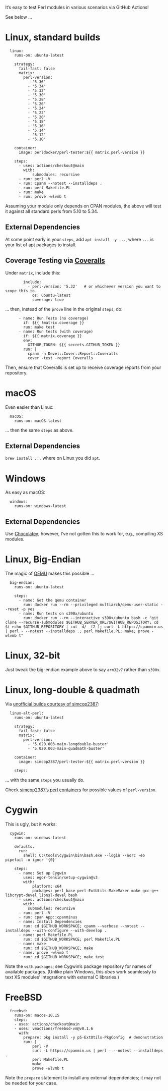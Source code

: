 It’s easy to test Perl modules in various scenarios via GitHub Actions!

See below …

# Linux, standard builds

```
  linux:
    runs-on: ubuntu-latest

    strategy:
      fail-fast: false
      matrix:
        perl-version:
          - '5.36'
          - '5.34'
          - '5.32'
          - '5.30'
          - '5.28'
          - '5.26'
          - '5.24'
          - '5.22'
          - '5.20'
          - '5.18'
          - '5.16'
          - '5.14'
          - '5.12'
          - '5.10'

    container:
      image: perldocker/perl-tester:${{ matrix.perl-version }}

    steps:
      - uses: actions/checkout@main
        with:
            submodules: recursive
      - run: perl -V
      - run: cpanm --notest --installdeps .
      - run: perl Makefile.PL
      - run: make
      - run: prove -wlvmb t
```
Assuming your module only depends on CPAN modules, the above will test it against all standard perls from 5.10 to 5.34.

## External Dependencies

At some point early in your `steps`, add `apt install -y ...`, where `...` is your list of apt packages to install.

## Coverage Testing via [Coveralls](https://coveralls.io)

Under `matrix`, include this:
```
        include:
          - perl-version: '5.32'   # or whichever version you want to scope this to
            os: ubuntu-latest
            coverage: true
```
… then, instead of the `prove` line in the original `steps`, do:
```
      - name: Run Tests (no coverage)
        if: ${{ !matrix.coverage }}
        run: make test
      - name: Run tests (with coverage)
        if: ${{ matrix.coverage }}
        env:
          GITHUB_TOKEN: ${{ secrets.GITHUB_TOKEN }}
        run: |
          cpanm -n Devel::Cover::Report::Coveralls
          cover -test -report Coveralls
```
Then, ensure that Coveralls is set up to receive coverage reports from your repository.

# macOS

Even easier than Linux:
```
  macOS:
    runs-on: macOS-latest
```
… then the same `steps` as above.

## External Dependencies

`brew install ...` where on Linux you did `apt`.

# Windows

As easy as macOS:
```
  windows:
    runs-on: windows-latest
```

## External Dependencies

Use [Chocolatey](https://chocolatey.org/); however, I’ve not gotten this to work for, e.g., compiling XS modules.

# Linux, Big-Endian

The magic of [QEMU](https://qemu.org) makes this possible …

```
  big-endian:
    runs-on: ubuntu-latest

    steps:
      - name: Get the qemu container
        run: docker run --rm --privileged multiarch/qemu-user-static --reset -p yes
      - name: Run tests on s390x/ubuntu
        run: docker run --rm --interactive s390x/ubuntu bash -c "git clone --recurse-submodules $GITHUB_SERVER_URL/$GITHUB_REPOSITORY; cd $( echo $GITHUB_REPOSITORY | cut -d/ -f2 ); curl -L https://cpanmin.us | perl - --notest --installdeps .; perl Makefile.PL; make; prove -wlvmb t"
```

# Linux, 32-bit

Just tweak the big-endian example above to say `arm32v7` rather than `s390x`.

# Linux, long-double & quadmath

Via [unofficial builds courtesy of simcop2387](https://hub.docker.com/r/simcop2387/perl-tester/tags):
```
  linux-alt-perl:
    runs-on: ubuntu-latest

    strategy:
      fail-fast: false
      matrix:
        perl-version:
          - '5.020.003-main-longdouble-buster'
          - '5.020.003-main-quadmath-buster'

    container:
      image: simcop2387/perl-tester:${{ matrix.perl-version }}

    steps:
```
… with the same `steps` you usually do.

Check [simcop2387’s perl containers](https://hub.docker.com/r/simcop2387/perl/tags) for possible values of `perl-version`.

# Cygwin

This is ugly, but it works:
```
  cygwin:
    runs-on: windows-latest

    defaults:
      run:
        shell: C:\tools\cygwin\bin\bash.exe --login --norc -eo pipefail -o igncr '{0}'

    steps:
      - name: Set up Cygwin
        uses: egor-tensin/setup-cygwin@v3
        with:
            platform: x64
            packages: perl_base perl-ExtUtils-MakeMaker make gcc-g++ libcrypt-devel libnsl-devel bash
      - uses: actions/checkout@main
        with:
          submodules: recursive
      - run: perl -V
      - run: cpan App::cpanminus
      - name: Install Dependencies
        run: cd $GITHUB_WORKSPACE; cpanm --verbose --notest --installdeps --with-configure --with-develop .
      - name: perl Makefile.PL
        run: cd $GITHUB_WORKSPACE; perl Makefile.PL
      - name: make
        run: cd $GITHUB_WORKSPACE; make
      - name: prove -wlvmb t
        run: cd $GITHUB_WORKSPACE; make test
```

Note the `with`.`packages`; see Cygwin’s package repository for names of available packages. (Unlike plain Windows, this _does_ work seamlessly to text XS modules’ integrations with external C libraries.)

# FreeBSD
```
  freebsd:
    runs-on: macos-10.15
    steps:
    - uses: actions/checkout@main
    - uses: vmactions/freebsd-vm@v0.1.6
      with:
        prepare: pkg install -y p5-ExtUtils-PkgConfig  # demonstration
        run: |
            perl -V
            curl -L https://cpanmin.us | perl - --notest --installdeps .
            perl Makefile.PL
            make
            prove -wlvmb t
```
Note the `prepare` statement to install any external dependencies; it may not be needed for your case.
